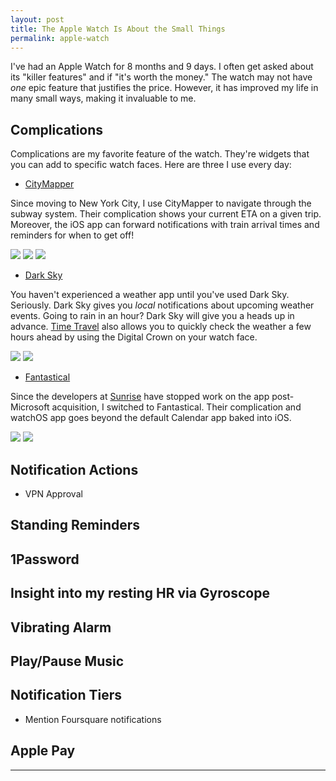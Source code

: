 ```yaml
---
layout: post
title: The Apple Watch Is About the Small Things
permalink: apple-watch
---
```


I've had an Apple Watch for 8 months and 9 days. I often get asked about its "killer features" and if "it's worth the money." The watch may not have _one_ epic feature that justifies the price. However, it has improved my life in many small ways, making it invaluable to me.

## Complications

Complications are my favorite feature of the watch. They're widgets that you can add to specific watch faces. Here are  three I use every day:

- [CityMapper](https://itunes.apple.com/us/app/citymapper-real-time-transit/id469463298?mt=8)

Since moving to New York City, I use CityMapper to navigate through the subway system. Their complication shows your current ETA on a given trip. Moreover, the iOS app can forward notifications with train arrival times and reminders for when to get off!

![](/public/images/citymapper_complication.jpeg)
![](/public/images/citymapper_arrival.jpeg)
![](/public/images/citymapper_get_off.jpeg)

- [Dark Sky](https://itunes.apple.com/us/app/dark-sky-hyperlocal-weather/id517329357?mt=8)

You haven't experienced a weather app until you've used Dark Sky. Seriously. Dark Sky gives you _local_ notifications about upcoming weather events. Going to rain in an hour? Dark Sky will give you a heads up in advance. [Time Travel](http://www.apple.com/watchos-2/) also allows you to quickly check the weather a few hours ahead by using the Digital Crown on your watch face.

![](/public/images/dark_sky_notification.jpeg)
![](/public/images/dark_sky_complication.png)

- [Fantastical](https://itunes.apple.com/us/app/fantastical-2-calendar-reminders/id718043190?mt=8)
 
Since the developers at [Sunrise](https://itunes.apple.com/us/app/sunrise-calendar-outlook-app/id599114150?mt=8) have stopped work on the app post-Microsoft acquisition, I switched to Fantastical. Their complication and watchOS app goes beyond the default Calendar app baked into iOS.

![](/public/images/fantastical_watch_app.jpeg)
![](/public/images/fantastical_complications.png)

## Notification Actions
- VPN Approval

## Standing Reminders

## 1Password

## Insight into my resting HR via Gyroscope

## Vibrating Alarm

## Play/Pause Music

## Notification Tiers
- Mention Foursquare notifications

## Apple Pay

---
